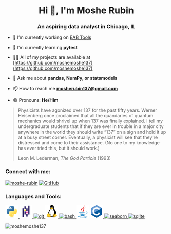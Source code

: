 <h1 align="center">Hi 👋, I'm Moshe Rubin</h1>
<h3 align="center">An aspiring data analyst in Chicago, IL</h3>

- 🔭 I’m currently working on [EAB Tools](https://github.com/moshemoshe137/EAB_tools)

- 🌱 I’m currently learning **pytest**

- 👨‍💻 All of my projects are available at [https://github.com/moshemoshe137](https://github.com/moshemoshe137)

- 💬 Ask me about **pandas, NumPy, or statsmodels**

- 📫 How to reach me **mosherubin137@gmail.com**

- 😄 Pronouns: **He/Him**

> Physicists have agonized over 137 for the past fifty years. Werner Heisenberg once proclaimed that all the quandaries of quantum mechanics
> would shrivel up when 137 was finally explained. I tell my undergraduate students that if they are ever in trouble in a major city
> anywhere in the world they should write “137” on a sign and hold it up at a busy street corner. Eventually, a physicist will see that
> they're distressed and come to their assistance. (No one to my knowledge has ever tried this, but it should work.)
>
> Leon M. Lederman, _The God Particle_ (1993)

<h3 align="left">Connect with me:</h3>
<p align="left">
<a href="https://linkedin.com/in/moshe-rubin" target="blank"><img align="center" src="https://raw.githubusercontent.com/rahuldkjain/github-profile-readme-generator/master/src/images/icons/Social/linked-in-alt.svg" alt="moshe-rubin" height="30" width="40" /></a>
<a href="https://github.com/moshemoshe137" target="blank"><img align="center" src="https://cdn.jsdelivr.net/npm/simple-icons@3.0.1/icons/github.svg" alt="GitHub" width="40", height="40"></a>
</p>

<h3 align="left">Languages and Tools:</h3>
<p align="left"> <a href="https://www.python.org" target="_blank" rel="noreferrer"> <img src="https://raw.githubusercontent.com/devicons/devicon/master/icons/python/python-original.svg" alt="python" width="40" height="40"/> </a>
<a href="https://pandas.pydata.org/" target="_blank" rel="noreferrer"> <img src="https://raw.githubusercontent.com/devicons/devicon/2ae2a900d2f041da66e950e4d48052658d850630/icons/pandas/pandas-original.svg" alt="pandas" width="40" height="40"/> </a>
<a href="https://git-scm.com/" target="_blank" rel="noreferrer"> <img src="https://www.vectorlogo.zone/logos/git-scm/git-scm-icon.svg" alt="git" width="40" height="40"/> </a>
<a href="https://www.linux.org/" target="_blank" rel="noreferrer"> <img src="https://raw.githubusercontent.com/devicons/devicon/master/icons/linux/linux-original.svg" alt="linux" width="40" height="40"/> </a>
<a href="https://www.gnu.org/software/bash/" target="_blank" rel="noreferrer"> <img src="https://www.vectorlogo.zone/logos/gnu_bash/gnu_bash-icon.svg" alt="bash" width="40" height="40"/> </a> 
<a href="https://www.java.com" target="_blank" rel="noreferrer"> <img src="https://raw.githubusercontent.com/devicons/devicon/master/icons/java/java-original.svg" alt="java" width="40" height="40"/></a>
<a href="https://www.cprogramming.com/" target="_blank" rel="noreferrer"> <img src="https://raw.githubusercontent.com/devicons/devicon/master/icons/c/c-original.svg" alt="c" width="40" height="40"/> </a>
<a href="https://seaborn.pydata.org/" target="_blank" rel="noreferrer"> <img src="https://seaborn.pydata.org/_images/logo-mark-lightbg.svg" alt="seaborn" width="40" height="40"/> </a>
<a href="https://www.sqlite.org/" target="_blank" rel="noreferrer"> <img src="https://www.vectorlogo.zone/logos/sqlite/sqlite-icon.svg" alt="sqlite" width="40" height="40"/> </a> </p>

<!-- Hiding this stuff for now
<p><img align="left" src="https://github-readme-stats.vercel.app/api/top-langs?username=moshemoshe137&show_icons=true&locale=en&layout=compact" alt="moshemoshe137" /></p>

<p>&nbsp;<img align="center" src="https://github-readme-stats.vercel.app/api?username=moshemoshe137&show_icons=true&locale=en" alt="moshemoshe137" /></p>
-->
<p><img align="center" src="https://github-readme-streak-stats.herokuapp.com/?user=moshemoshe137&" alt="moshemoshe137" /></p>
